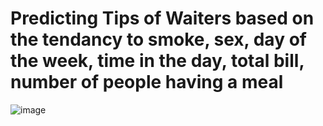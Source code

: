 # Predicting Tips of Waiters based on the tendancy to smoke, sex, day of the week, time in the day, total bill, number of people having a meal
![image](https://github.com/hason8193/Waiter_Tips_Prediction/assets/111623729/51ce05cf-e5aa-4d8c-bbc8-f2cc50324344)
